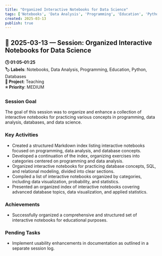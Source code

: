 ```yaml
---
title: "Organized Interactive Notebooks for Data Science"
tags: ['Notebooks', 'Data Analysis', 'Programming', 'Education', 'Python', 'Databases']
created: 2025-03-13
publish: true
---
```


## 📅 2025-03-13 — Session: Organized Interactive Notebooks for Data Science

**🕒 01:05–01:25**  
**🏷️ Labels**: Notebooks, Data Analysis, Programming, Education, Python, Databases  
**📂 Project**: Teaching  
**⭐ Priority**: MEDIUM  


### Session Goal
The goal of this session was to organize and enhance a collection of interactive notebooks for practicing various concepts in programming, data analysis, databases, and data science.

### Key Activities
- Created a structured Markdown index listing interactive notebooks focused on programming, data analysis, and database concepts.
- Developed a continuation of the index, organizing exercises into categories centered on programming and data analysis.
- Organized interactive notebooks for practicing database concepts, SQL, and relational modeling, divided into clear sections.
- Compiled a list of interactive notebooks organized by categories, including data visualization, probability, and statistics.
- Presented an organized index of interactive notebooks covering advanced database topics, data visualization, and applied statistics.

### Achievements
- Successfully organized a comprehensive and structured set of interactive notebooks for educational purposes.

### Pending Tasks
- Implement usability enhancements in documentation as outlined in a separate session log.
